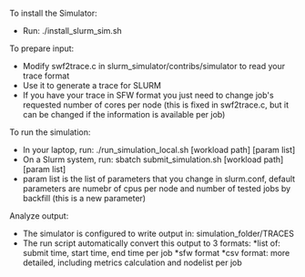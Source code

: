 To install the Simulator:
- Run: ./install_slurm_sim.sh

To prepare input:
- Modify swf2trace.c in slurm_simulator/contribs/simulator to read your trace format
- Use it to generate a trace for SLURM
- If you have your trace in SFW format you just need to change job's requested number of cores per node (this is fixed in swf2trace.c, but it can be changed if the information is available per job)

To run the simulation:
- In your laptop, run: ./run_simulation_local.sh [workload path] [param list]
- On a Slurm system, run: sbatch submit_simulation.sh [workload path] [param list]
- param list is the list of parameters that you change in slurm.conf, default parameters are numebr of cpus per node and number of tested jobs by backfill (this is a new parameter)

Analyze output:
- The simulator is configured to write output in: simulation_folder/TRACES
- The run script automatically convert this output to 3 formats:
	*list of: submit time, start time, end time per job
	*sfw format
	*csv format: more detailed, including metrics calculation and nodelist per job
